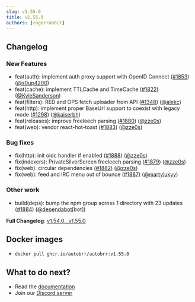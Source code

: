 ```yaml
---
slug: v1.55.0
title: v1.55.0
authors: [rogerrabbit]
---
```


## Changelog

### New Features

* feat(auth): implement auth proxy support with OpenID Connect ([#1853](https://github.com/autobrr/autobrr/pull/1853)) ([@s0up4200](https://github.com/s0up4200))
* feat(cache): implement TTLCache and TimeCache ([#1822](https://github.com/autobrr/autobrr/pull/1822)) ([@KyleSanderson](https://github.com/KyleSanderson))
* feat(filters): RED and OPS fetch uploader from API ([#1348](https://github.com/autobrr/autobrr/pull/1348)) ([@alekc](https://github.com/alekc))
* feat(http): implement proper BaseUrl support to coexist with legacy mode ([#1298](https://github.com/autobrr/autobrr/pull/1298)) ([@kaiserbh](https://github.com/kaiserbh))
* feat(releases): improve freeleech parsing ([#1880](https://github.com/autobrr/autobrr/pull/1880)) ([@zze0s](https://github.com/zze0s))
* feat(web): vendor react-hot-toast ([#1883](https://github.com/autobrr/autobrr/pull/1883)) ([@zze0s](https://github.com/zze0s))

### Bug fixes

* fix(http): init oidc handler if enabled ([#1888](https://github.com/autobrr/autobrr/pull/1888)) ([@zze0s](https://github.com/zze0s))
* fix(indexers): PrivateSilverScreen freeleech parsing ([#1879](https://github.com/autobrr/autobrr/pull/1879)) ([@zze0s](https://github.com/zze0s))
* fix(web): circular dependencies ([#1882](https://github.com/autobrr/autobrr/pull/1882)) ([@zze0s](https://github.com/zze0s))
* fix(web): feed and IRC menu out of bounce ([#1887](https://github.com/autobrr/autobrr/pull/1887)) ([@martylukyy](https://github.com/martylukyy))

### Other work

* build(deps): bump the npm group across 1 directory with 23 updates ([#1884](https://github.com/autobrr/autobrr/pull/1884)) ([@dependabot](https://github.com/dependabot)[bot])

**Full Changelog**: [v1.54.0...v1.55.0](https://github.com/autobrr/autobrr/compare/v1.54.0...v1.55.0)

## Docker images

* `docker pull ghcr.io/autobrr/autobrr:v1.55.0`

## What to do next?

* Read the [documentation](https://autobrr.com)
* Join our [Discord server](https://discord.gg/WQ2eUycxyT)
